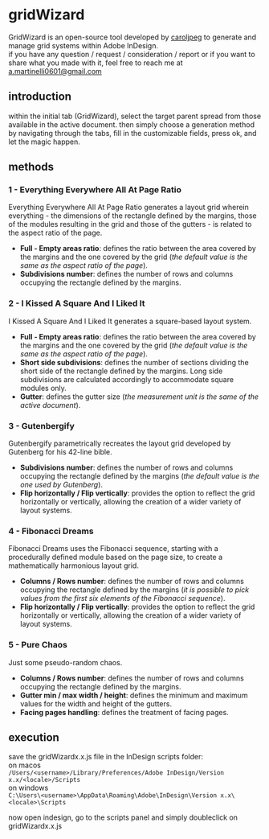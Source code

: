 # gridWizard
GridWizard is an open-source tool developed by [caroljpeg](https://www.instagram.com/carol.jpegg/) to generate and manage grid systems within Adobe InDesign.  
if you have any question / request / consideration / report or if you want to share what you made with it, feel free to reach me at a.martinelli0601@gmail.com

## introduction
within the initial tab (GridWizard), select the target parent spread from those available in the active document.
then simply choose a generation method by navigating through the tabs, fill in the customizable fields, press ok, and let the magic happen.

## methods
### 1 - Everything Everywhere All At Page Ratio
Everything Everywhere All At Page Ratio generates a layout grid wherein everything - the dimensions of the rectangle defined by the margins, those of the modules resulting in the grid and those of the gutters - is related to the aspect ratio of the page.
  - **Full - Empty areas ratio**: defines the ratio between the area covered by the margins and the one covered by the grid (*the default value is the same as the aspect ratio of the page*).
  - **Subdivisions number**: defines the number of rows and columns occupying the rectangle defined by the margins.

### 2 - I Kissed A Square And I Liked It
I Kissed A Square And I Liked It generates a square-based layout system.
  - **Full - Empty areas ratio**: defines the ratio between the area covered by the margins and the one covered by the grid (*the default value is the same as the aspect ratio of the page*).
  - **Short side subdivisions**: defines the number of sections dividing the short side of the rectangle defined by the margins. Long side subdivisions are calculated accordingly to accommodate square modules only.
  - **Gutter**: defines the gutter size (*the measurement unit is the same of the active document*).

### 3 - Gutenbergify
Gutenbergify parametrically recreates the layout grid developed by Gutenberg for his 42-line bible.
  - **Subdivisions number**: defines the number of rows and columns occupying the rectangle defined by the margins (*the default value is the one used by Gutenberg*).
  - **Flip horizontally / Flip vertically**: provides the option to reflect the grid horizontally or vertically, allowing the creation of a wider variety of layout systems.

### 4 - Fibonacci Dreams
Fibonacci Dreams uses the Fibonacci sequence, starting with a procedurally defined module based on the page size, to create a mathematically harmonious layout grid.
  - **Columns / Rows number**: defines the number of rows and columns occupying the rectangle defined by the margins (*it is possible to pick values from the first six elements of the Fibonacci sequence*).
  - **Flip horizontally / Flip vertically**: provides the option to reflect the grid horizontally or vertically, allowing the creation of a wider variety of layout systems.

### 5 - Pure Chaos
Just some pseudo-random chaos.
  - **Columns / Rows number**: defines the number of rows and columns occupying the rectangle defined by the margins.
  - **Gutter min / max width / height**: defines the minimum and maximum values for the width and height of the gutters.
  - **Facing pages handling**: defines the treatment of facing pages.

## execution
save the gridWizardx.x.js file in the InDesign scripts folder:  
on macos  
`/Users/<username>/Library/Preferences/Adobe InDesign/Version x.x/<locale>/Scripts`  
on windows  
`C:\Users\<username>\AppData\Roaming\Adobe\InDesign\Version x.x\<locale>\Scripts`  

now open indesign, go to the scripts panel and simply doubleclick on gridWizardx.x.js
